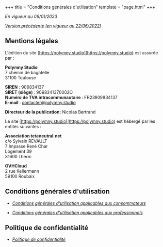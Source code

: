 +++
title = "Conditions générales d'utilisation"
template = "page.html"
+++

*En vigueur au 06/01/2023*

*[Version précédente (en vigueur au 22/06/2022)](/cgu-old)*

## Mentions légales

L'édition du site [https://polymny.studio](https://polymny.studio) est assurée
par :

**Polymny Studio**\
7 chemin de bagatelle\
31100 Toulouse

**SIREN** : 909834137\
**SIRET (siège)** : 9098341370002O\
**Numéro de TVA intracommunautaire** : FR23909834137\
**E-mail** : [contacter@polymny.studio](mailto:contacter@polymny.studio)

**Directeur de la publication:** Nicolas Bertrand

Le site [https://polymny.studio](https://polymny.studio) est hébergé par les
entités suivantes :

**Association tetaneutral.net**\
c/o Sylvain REVAULT\
7 Impasse René Char\
Logement 39\
31600 Lherm

**OVHCloud**\
2 rue Kellermann\
59100 Roubaix

## Conditions générales d'utilisation

- *[Conditions générales d’utilisation applicables aux consommateurs](/cgu-consommateurs)*

- *[Conditions générales d’utilisation applicables aux professionnels](/cgu-professionnels)*

## Politique de confidentialité

- *[Politique de confidentialité](/politique-de-confidentialite/)*

